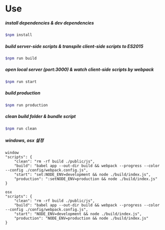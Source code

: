 # Use

##### install dependencies & dev dependencies
```bash
$npm install
```

##### build server-side scripts & transpile client-side scripts to ES2015
```bash
$npm run build
```

##### open local server (port:3000) & watch client-side scripts by webpack
```bash
$npm run start
```

##### build production
```bash
$npm run production
```

##### clean build folder & bundle script
```bash
$npm run clean
```

##### windows, osx 설정
```
window
"scripts": {
    "clean": "rm -rf build ./public/js",
    "build": "babel app --out-dir build && webpack --progress --color --config ./config/webpack.config.js",
    "start": "set:NODE_ENV=development && node ./build/index.js",
    "production": ":setNODE_ENV=production && node ./build/index.js"
}

osx
"scripts": {
    "clean": "rm -rf build ./public/js",
    "build": "babel app --out-dir build && webpack --progress --color --config ./config/webpack.config.js",
    "start": "NODE_ENV=development && node ./build/index.js",
    "production": "NODE_ENV=production && node ./build/index.js"
}
```
